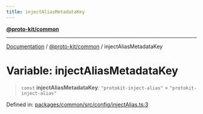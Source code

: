 ```yaml
---
title: injectAliasMetadataKey
---
```


[**@proto-kit/common**](../README.md)

***

[Documentation](../../../README.md) / [@proto-kit/common](../README.md) / injectAliasMetadataKey

# Variable: injectAliasMetadataKey

> `const` **injectAliasMetadataKey**: `"protokit-inject-alias"` = `"protokit-inject-alias"`

Defined in: [packages/common/src/config/injectAlias.ts:3](https://github.com/proto-kit/framework/blob/28efa802e3737fc3b77339148b307ef7246f3ef1/packages/common/src/config/injectAlias.ts#L3)
